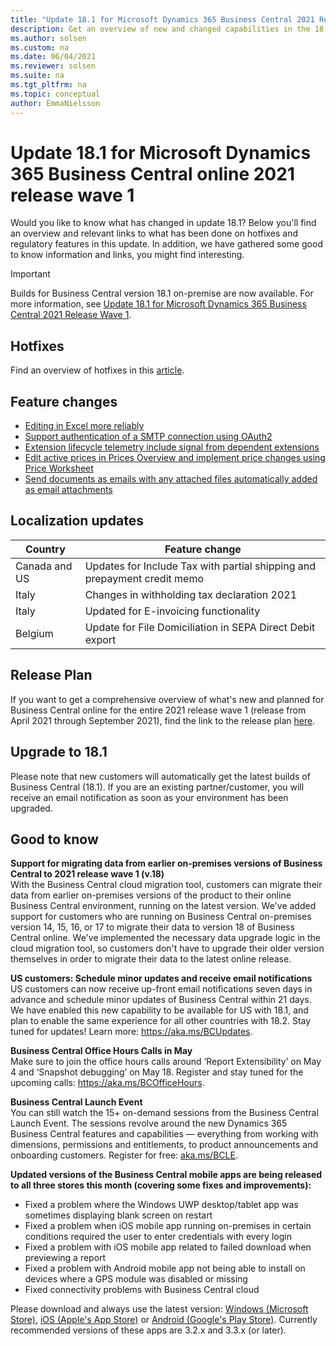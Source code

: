```yaml
---
title: "Update 18.1 for Microsoft Dynamics 365 Business Central 2021 Release Wave 1"
description: Get an overview of new and changed capabilities in the 18.1 update of Business Central online, which is part of 2021 release wave 1.
ms.author: solsen
ms.custom: na
ms.date: 06/04/2021
ms.reviewer: solsen
ms.suite: na
ms.tgt_pltfrm: na
ms.topic: conceptual
author: EmmaNielsson
---
```


# Update 18.1 for Microsoft Dynamics 365 Business Central online 2021 release wave 1

Would you like to know what has changed in update 18.1? Below you'll find an overview and relevant links to what has been done on hotfixes and regulatory features in this update. In addition, we have gathered some good to know information and links, you might find interesting.

> [!IMPORTANT]  
> Builds for Business Central version 18.1 on-premise are now available. For more information, see [Update 18.1 for Microsoft Dynamics 365 Business Central 2021 Release Wave 1](https://support.microsoft.com/topic/update-18-1-for-microsoft-dynamics-365-business-central-2021-release-wave-1-application-build-18-1-26330-platform-build-18-0-26311-c2b1b1d3-e875-4079-817e-aa51454feddb).

## Hotfixes
Find an overview of hotfixes in this [article](https://support.microsoft.com/topic/update-18-1-for-microsoft-dynamics-365-business-central-2021-release-wave-1-application-build-18-1-25158-platform-build-18-0-25290-c2b1b1d3-e875-4079-817e-aa51454feddb).

## Feature changes
- [Editing in Excel more reliably](/dynamics365-release-plan/2021wave1/smb/dynamics365-business-central/editing-excel-more-reliably)
- [Support authentication of a SMTP connection using OAuth2](/dynamics365-release-plan/2021wave1/smb/dynamics365-business-central/support-authentication-smtp-connection-using-oauth2)
- [Extension lifecycle telemetry include signal from dependent extensions](/dynamics365-release-plan/2021wave1/smb/dynamics365-business-central/extension-lifecycle-telemetry-include-signal-dependent-extensions)
- [Edit active prices in Prices Overview and implement price changes using Price Worksheet](/dynamics365-release-plan/2021wave1/smb/dynamics365-business-central/edit-active-prices-price-lists-price-overview-pages)
- [Send documents as emails with any attached files automatically added as email attachments](/dynamics365-release-plan/2021wave1/smb/dynamics365-business-central/send-documents-as-emails-attached-files-automatically-added-as-email-attachments)

## Localization updates 

| Country| Feature change |
|-------------|--------------|
|Canada and US | Updates for Include Tax with partial shipping and prepayment credit memo|
|Italy | Changes in withholding tax declaration 2021 |
|Italy | Updated for E-invoicing functionality |
|Belgium | Update for File Domiciliation in SEPA Direct Debit export | 

## Release Plan
If you want to get a comprehensive overview of what's new and planned for Business Central online for the entire 2021 release wave 1 (release from April 2021 through September 2021), find the link to the release plan [here](/dynamics365-release-plan/2021wave1/smb/dynamics365-business-central/planned-features).


## Upgrade to 18.1

Please note that new customers will automatically get the latest builds of Business Central (18.1). If you are an existing partner/customer, you will receive an email notification as soon as your environment has been upgraded.

## Good to know

**Support for migrating data from earlier on-premises versions of Business Central to 2021 release wave 1 (v.18)**  
With the Business Central cloud migration tool, customers can migrate their data from earlier on-premises versions of the product to their online Business Central environment, running on the latest version. We've added support for customers who are running on Business Central on-premises version 14, 15, 16, or 17 to migrate their data to version 18 of Business Central online. We've implemented the necessary data upgrade logic in the cloud migration tool, so customers don't have to upgrade their older version themselves in order to migrate their data to the latest online release. 

**US customers: Schedule minor updates and receive email notifications**  
US customers can now receive up-front email notifications seven days in advance and schedule minor updates of Business Central within 21 days. We have enabled this new capability to be available for US with 18.1, and plan to enable the same experience for all other countries with 18.2. Stay tuned for updates! Learn more: https://aka.ms/BCUpdates.

**Business Central Office Hours Calls in May**  
Make sure to join the office hours calls around ‘Report Extensibility’ on May 4 and ‘Snapshot debugging’ on May 18. Register and stay tuned for the upcoming calls: https://aka.ms/BCOfficeHours.

**Business Central Launch Event**  
You can still watch the 15+ on-demand sessions from the Business Central Launch Event. The sessions revolve around the new Dynamics 365 Business Central features and capabilities — everything from working with dimensions, permissions and entitlements, to product announcements and onboarding customers. Register for free: [aka.ms/BCLE](https://aka.ms/BCLE).


**Updated versions of the Business Central mobile apps are being released to all three stores this month (covering some fixes and improvements):**  
- Fixed a problem where the Windows UWP desktop/tablet app was sometimes displaying blank screen on restart
- Fixed a problem when iOS mobile app running on-premises in certain conditions required the user to enter credentials with every login
- Fixed a problem with iOS mobile app related to failed download when previewing a report
- Fixed a problem with Android mobile app not being able to install on devices where a GPS module was disabled or missing
- Fixed connectivity problems with Business Central cloud  

Please download and always use the latest version: [Windows (Microsoft Store)](https://www.microsoft.com/p/microsoft-dynamics-365-business-central/9nblggh4ql79?rtc=1&activetab=pivot:overviewtab),  [iOS (Apple's App Store)](https://apps.apple.com/app/project-madeira/id1093325047) or [Android (Google's Play Store)](https://play.google.com/store/apps/details?id=com.microsoft.dynamics.ProjectMadeira). Currently recommended versions of these apps are 3.2.x and 3.3.x (or later).

